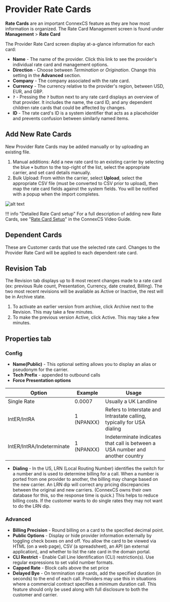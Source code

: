 # Provider Rate Cards

**Rate Cards** are an important ConnexCS feature as they are how most information is organized. The Rate Card Management screen is found under **Management** > **Rate Card**



The Provider Rate Card screen display at-a-glance information for each card:  

* **Name** - The name of the provider.  Click this link to see the provider's individual rate card and management options.
* **Direction** - Choose between *Termination* or *Origination*.  Change this setting in the **Advanced** section.
* **Company** - The company associated with the rate card. 
* **Currency** - The currency relative to the provider's region, between USD, EUR, and GBP.
* **`?`** - Pressing the **`?`** button next to any rate card displays an overview of that provider.  It includes the name, the card ID, and any dependent children rate cards that could be affected by changes.
* **ID** - The rate card's ID is a system identifier that acts as a placeholder and prevents confusion between similarly named items.

## Add New Rate Cards
New Provider Rate Cards may be added manually or by uploading an existing file. 

1. Manual additions: Add a new rate card to an existing carrier by selecting the blue **`+`** button to the top-right of the list, select the appropriate carrier, and set card details manually. 
2. Bulk Upload: From within the carrier, select **Upload**, select the appropriate CSV file (must be converted to CSV prior to upload), then map the rate card fields against the system fields. You will be notified with a popup when the import completes.

![alt text][provider-card-4] 

!!! info "Detailed Rate Card setup"
    For a full description of adding new Rate Cards, see "[Rate Card Setup](https://docs.connexcs.com/video-guide/#rate-card-setup)" in the ConnexCS Video Guide. 

## Dependent Cards
These are Customer cards that use the selected rate card. Changes to the Provider Rate Card will be applied to each dependent rate card. 

## Revision Tab 
The Revision tab displays up to 8 most recent changes made to a rate card (ex: previous Rule count, Presentation, Currency, date created, Billing). The two most recent revisions will be available as Active or Inactive, the rest will be in Archive state. 

1. To activate an earlier version from archive, click Archive next to the Revision. This may take a few minutes. 
2. To make the previous version Active, click Active. This may take a few minutes. 

## Properties tab

### Config

* **Name(Public)** - This optional setting allows you to display an alias or pseudonym for the carrier. 
* **Tech Prefix** - appended to outbound calls
* **Force Presentation options** 

|Option|Example|Usage|
| --- | --- | --- |
|Single Rate|0.0007|Usually a UK Landline|
|IntER/IntRA|1 (NPANXX)|Refers to Interstate and Intrastate calling, typically for USA dialing|
|IntER/IntRA/Indeterminate|1 (NPANXX)|Indeterminate indicates that call is between a USA number and another country|

* **Dialing** - In the US, LRN (Local Routing Number) identifies the switch for a number and is used to determine billing for a call.  When a number is ported from one provider to another, the billing may change based on the new carrier. An LRN dip will correct any pricing discrepancies between the original and new carriers. (ConnexCS owns their own database for this, so the response time is quick.) This helps to reduce billing costs. If the customer wants to do single rates they may not want to do the LRN dip. 

### Advanced

* **Billing Precision** - Round billing on a card to the specified decimal point. 
* **Public Options** - Display or hide provider information externally by toggling check boxes on and off.  You allow the card to be viewed via HTML (on a web page), CSV (a spreadsheet), an API (an external application), and whether to list the rate card in the domain portal.
* **CLI Restrict** - Enable Call Line Identification (CLI) restriction(s). Use regular expressions to set valid number formats.
* **Capped Rate** - Block calls above the set price
* **Delayed Bye** - On termination rate cards, add the specified duration (in seconds) to the end of each call. Providers may use this in situations where a commercial contract specifies a minimum duration call. This feature should only be used along with full disclosure to both the customer and carrier.


[provider-card-4]: /card/img/118.png "provider-card-4"
